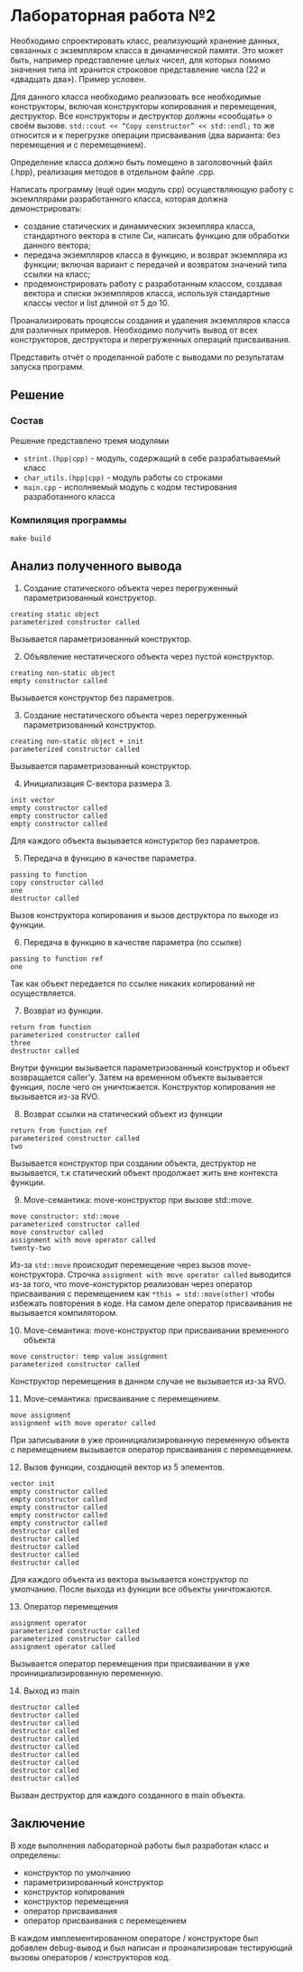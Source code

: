 # Лабораторная работа №2

Необходимо спроектировать класс, реализующий хранение данных, связанных с экземпляром класса в динамической памяти. Это может быть, например представление целых чисел, для которых помимо значения типа int хранится строковое представление числа (22 и «двадцать два»). Пример условен. 

Для данного класса необходимо реализовать все необходимые конструкторы, включая конструкторы копирования и перемещения, деструктор. Все конструкторы и деструктор должны «сообщать» о своём вызове. `std::cout << “Copy constructor” << std::endl;` то же относится и к перегрузке операции присваивания (два варианта: без перемещения и с перемещением).

Определение класса должно быть помещено в заголовочный файл (.hpp), реализация методов в отдельном файле .cpp.

Написать программу (ещё один модуль cpp) осуществляющую работу с экземплярами разработанного класса, которая должна демонстрировать:

- создание статических и динамических экземпляра класса, стандартного вектора в стиле Си, написать функцию для обработки данного вектора;
- передача экземпляров класса в функцию, и возврат экземпляра из функции; включая вариант с передачей и возвратом значений типа ссылки на класс;
- продемонстрировать работу с разработанным классом, создавая вектора и списки экземпляров класса, используя стандартные классы vector и list длиной от 5 до 10.


Проанализировать процессы создания и удаления экземпляров класса для различных примеров. Необходимо получить вывод от всех конструкторов, деструктора и перегруженных операций присваивания.

Представить отчёт о проделанной работе с выводами по результатам запуска программ.

## Решение

### Состав
Решение представлено тремя модулями

- `strint.(hpp|cpp)` - модуль, содержащий в себе разрабатываемый класс
- `char_utils.(hpp|cpp)` - модуль работы со строками
- `main.cpp` - исполняемый модуль с кодом тестирования разработанного класса

### Компиляция программы

```
make build
```

## Анализ полученного вывода

1. Создание статического объекта через перегруженный параметризованный конструктор.

```
creating static object
parameterized constructor called
```

Вызывается параметризованный конструктор.

2. Объявление нестатического объекта через пустой конструктор.

```
creating non-static object
empty constructor called
```
Вызывается конструктор без параметров.

3. Создание нестатического объекта через перегруженный параметризованный конструктор.
```
creating non-static object + init
parameterized constructor called
```
Вызывается параметризованный конструктор.

4. Инициализация С-вектора размера 3.

```
init vector
empty constructor called
empty constructor called
empty constructor called
```

Для каждого объекта вызывается констурктор без параметров.

5. Передача в функцию в качестве параметра.

```
passing to function
copy constructor called
one
destructor called
```
Вызов конструктора копирования и вызов деструктора по выходе из функции.


6. Передача в функцию в качестве параметра (по ссылке)

```
passing to function ref
one
```

Так как объект передается по ссылке никаких копирований не осуществляется.

7. Возврат из функции.

```
return from function
parameterized constructor called
three
destructor called
```

Внутри функции вызывается параметризованный конструктор и объект возвращается caller'у. Затем на временном объекте вызывается функция, после чего он уничтожается. Конструктор копирования не вызывается из-за RVO.

8. Возврат ссылки на статический объект из функции


```
return from function ref
parameterized constructor called
two
```

Вызывается конструктор при создании объекта, деструктор не вызывается, т.к статический объект продолжает жить вне контекста функции.

9. Move-семантика: move-конструктор при вызове std::move.

```
move constructor: std::move
parameterized constructor called
move constructor called
assignment with move operator called
twenty-two
```

Из-за `std::move` происходит перемещение через вызов move-конструктора. Строчка `assignment with move operator called` выводится из-за того, что move-констурктор реализован через оператор присваивания с перемещением как `*this = std::move(other)` чтобы избежать повторения в коде. На самом деле оператор присваивания не вызывается компилятором.

10. Move-семантика: move-конструктор при присваивании временного объекта

```
move constructor: temp value assignment
parameterized constructor called
```

Конструктор перемещения в данном случае не вызывается из-за RVO.

11. Move-семантика: присваивание с перемещением.

```
move assignment
assignment with move operator called
```

При записывании в уже проинициализированную переменную объекта с перемещением вызывается оператор присваивания с перемещением.

12. Вызов функции, создающей вектор из 5 элементов.

```
vector init
empty constructor called
empty constructor called
empty constructor called
empty constructor called
empty constructor called
destructor called
destructor called
destructor called
destructor called
destructor called
```

Для каждого объекта из вектора вызывается конструктор по умолчанию.
После выхода из функции все объекты уничтожаются.

13. Оператор перемещения

```
assignment operator
parameterized constructor called
parameterized constructor called
assignment operator called
```

Вызывается оператор перемещения при присваивании в уже проинициализированную переменную.

14. Выход из main

```
destructor called
destructor called
destructor called
destructor called
destructor called
destructor called
destructor called
destructor called
destructor called
destructor called
```

Вызван деструктор для каждого созданного в main объекта.

## Заключение

В ходе выполнения лабораторной работы был разработан класс и определены:

- конструктор по умолчанию
- параметризированный конструктор
- конструктор копирования
- конструктор перемещения
- оператор присваивания
- оператор присваивания с перемещением

В каждом имплементированном операторе / конструкторе был добавлен debug-вывод и был написан и проанализирован тестирующий вызовы операторов / конструкторов код.
